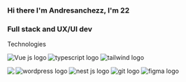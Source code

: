 ### Hi there I'm Andresanchezz, I'm 22
### Full stack and UX/UI dev

Technologies

<img src="https://www.vectorlogo.zone/logos/vuejs/vuejs-icon.svg" alt="Vue js logo"> <img src="https://www.vectorlogo.zone/logos/typescriptlang/typescriptlang-icon.svg" alt="typescript logo"> <img src="https://www.vectorlogo.zone/logos/tailwindcss/tailwindcss-icon.svg" alt="tailwind logo">

<img src="https://www.vectorlogo.zone/logos/wordpress/wordpress-icon.svg" alt="wordpress logo">

<img src="https://www.vectorlogo.zone/logos/nestjs/nestjs-icon.svg" alt="nest js logo">

<img src="https://www.vectorlogo.zone/logos/git-scm/git-scm-icon.svg" alt="git logo">

<img src="https://www.vectorlogo.zone/logos/figma/figma-icon.svg" alt="figma logo">


 
<img align="left" src="https://github-readme-stats.vercel.app/api?username=andresanchezz&show_icons=true&theme=react" />

